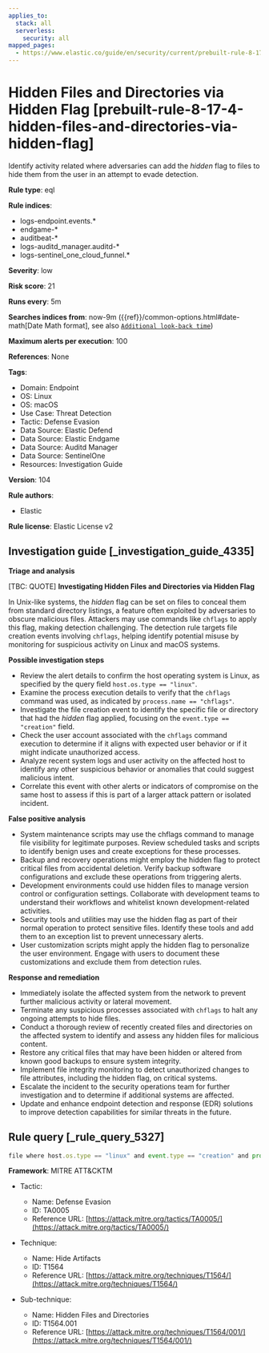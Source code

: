 ```yaml
---
applies_to:
  stack: all
  serverless:
    security: all
mapped_pages:
  - https://www.elastic.co/guide/en/security/current/prebuilt-rule-8-17-4-hidden-files-and-directories-via-hidden-flag.html
---
```


# Hidden Files and Directories via Hidden Flag [prebuilt-rule-8-17-4-hidden-files-and-directories-via-hidden-flag]

Identify activity related where adversaries can add the *hidden* flag to files to hide them from the user in an attempt to evade detection.

**Rule type**: eql

**Rule indices**:

* logs-endpoint.events.*
* endgame-*
* auditbeat-*
* logs-auditd_manager.auditd-*
* logs-sentinel_one_cloud_funnel.*

**Severity**: low

**Risk score**: 21

**Runs every**: 5m

**Searches indices from**: now-9m ({{ref}}/common-options.html#date-math[Date Math format], see also [`Additional look-back time`](docs-content://solutions/security/detect-and-alert/create-detection-rule.md#rule-schedule))

**Maximum alerts per execution**: 100

**References**: None

**Tags**:

* Domain: Endpoint
* OS: Linux
* OS: macOS
* Use Case: Threat Detection
* Tactic: Defense Evasion
* Data Source: Elastic Defend
* Data Source: Elastic Endgame
* Data Source: Auditd Manager
* Data Source: SentinelOne
* Resources: Investigation Guide

**Version**: 104

**Rule authors**:

* Elastic

**Rule license**: Elastic License v2

## Investigation guide [_investigation_guide_4335]

**Triage and analysis**

[TBC: QUOTE]
**Investigating Hidden Files and Directories via Hidden Flag**

In Unix-like systems, the *hidden* flag can be set on files to conceal them from standard directory listings, a feature often exploited by adversaries to obscure malicious files. Attackers may use commands like `chflags` to apply this flag, making detection challenging. The detection rule targets file creation events involving `chflags`, helping identify potential misuse by monitoring for suspicious activity on Linux and macOS systems.

**Possible investigation steps**

* Review the alert details to confirm the host operating system is Linux, as specified by the query field `host.os.type == "linux"`.
* Examine the process execution details to verify that the `chflags` command was used, as indicated by `process.name == "chflags"`.
* Investigate the file creation event to identify the specific file or directory that had the *hidden* flag applied, focusing on the `event.type == "creation"` field.
* Check the user account associated with the `chflags` command execution to determine if it aligns with expected user behavior or if it might indicate unauthorized access.
* Analyze recent system logs and user activity on the affected host to identify any other suspicious behavior or anomalies that could suggest malicious intent.
* Correlate this event with other alerts or indicators of compromise on the same host to assess if this is part of a larger attack pattern or isolated incident.

**False positive analysis**

* System maintenance scripts may use the chflags command to manage file visibility for legitimate purposes. Review scheduled tasks and scripts to identify benign uses and create exceptions for these processes.
* Backup and recovery operations might employ the hidden flag to protect critical files from accidental deletion. Verify backup software configurations and exclude these operations from triggering alerts.
* Development environments could use hidden files to manage version control or configuration settings. Collaborate with development teams to understand their workflows and whitelist known development-related activities.
* Security tools and utilities may use the hidden flag as part of their normal operation to protect sensitive files. Identify these tools and add them to an exception list to prevent unnecessary alerts.
* User customization scripts might apply the hidden flag to personalize the user environment. Engage with users to document these customizations and exclude them from detection rules.

**Response and remediation**

* Immediately isolate the affected system from the network to prevent further malicious activity or lateral movement.
* Terminate any suspicious processes associated with `chflags` to halt any ongoing attempts to hide files.
* Conduct a thorough review of recently created files and directories on the affected system to identify and assess any hidden files for malicious content.
* Restore any critical files that may have been hidden or altered from known good backups to ensure system integrity.
* Implement file integrity monitoring to detect unauthorized changes to file attributes, including the hidden flag, on critical systems.
* Escalate the incident to the security operations team for further investigation and to determine if additional systems are affected.
* Update and enhance endpoint detection and response (EDR) solutions to improve detection capabilities for similar threats in the future.


## Rule query [_rule_query_5327]

```js
file where host.os.type == "linux" and event.type == "creation" and process.name == "chflags"
```

**Framework**: MITRE ATT&CKTM

* Tactic:

    * Name: Defense Evasion
    * ID: TA0005
    * Reference URL: [https://attack.mitre.org/tactics/TA0005/](https://attack.mitre.org/tactics/TA0005/)

* Technique:

    * Name: Hide Artifacts
    * ID: T1564
    * Reference URL: [https://attack.mitre.org/techniques/T1564/](https://attack.mitre.org/techniques/T1564/)

* Sub-technique:

    * Name: Hidden Files and Directories
    * ID: T1564.001
    * Reference URL: [https://attack.mitre.org/techniques/T1564/001/](https://attack.mitre.org/techniques/T1564/001/)



